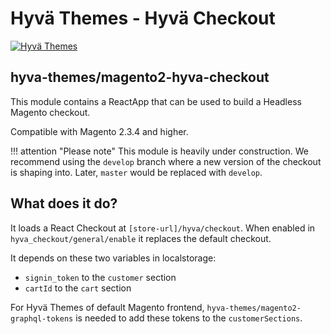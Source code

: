 
# Hyvä Themes - Hyvä Checkout

[![Hyvä Themes](https://repository-images.githubusercontent.com/303806175/a3973c80-479c-11eb-8716-03e369d87143)](https://hyva.io/)

## hyva-themes/magento2-hyva-checkout
This module contains a ReactApp that can be used to build a Headless Magento checkout.

Compatible with Magento 2.3.4 and higher.

!!! attention "Please note"
    This module is heavily under construction. We recommend using the `develop` branch where a new version of the checkout is shaping into. Later, `master` would be replaced with `develop`.

## What does it do?
It loads a React Checkout at `[store-url]/hyva/checkout`. When enabled in `hyva_checkout/general/enable` it replaces the default checkout.

It depends on these two variables in localstorage:
 - `signin_token` to the `customer` section
 - `cartId` to the `cart` section

For Hyvä Themes of default Magento frontend, `hyva-themes/magento2-graphql-tokens` is needed to add these tokens to the `customerSections`.
